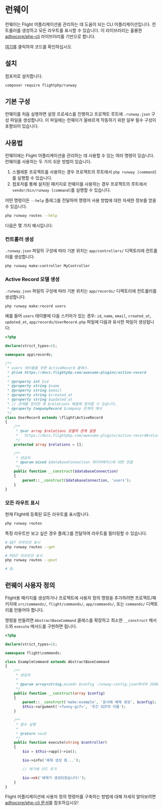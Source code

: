# 런웨이

런웨이는 Flight 어플리케이션을 관리하는 데 도움이 되는 CLI 어플리케이션입니다. 컨트롤러를 생성하고 모든 라우트를 표시할 수 있습니다. 이 라이브러리는 훌륭한 [adhocore/php-cli](https://github.com/adhocore/php-cli) 라이브러리를 기반으로 합니다.

[여기](https://github.com/flightphp/runway)를 클릭하여 코드를 확인하십시오.

## 설치

컴포저로 설치합니다.

```bash
composer require flightphp/runway
```

## 기본 구성

런웨이를 처음 실행하면 설정 프로세스를 진행하고 프로젝트 루트에 `.runway.json` 구성 파일을 생성합니다. 이 파일에는 런웨이가 올바르게 작동하기 위한 일부 필수 구성이 포함되어 있습니다.

## 사용법

런웨이에는 Flight 어플리케이션을 관리하는 데 사용할 수 있는 여러 명령이 있습니다. 런웨이를 사용하는 두 가지 쉬운 방법이 있습니다.

1. 스켈레톤 프로젝트를 사용하는 경우 프로젝트의 루트에서 `php runway [command]`를 실행할 수 있습니다.
1. 컴포저를 통해 설치된 패키지로 런웨이를 사용하는 경우 프로젝트의 루트에서 `vendor/bin/runway [command]`를 실행할 수 있습니다.

어떤 명령이든 `--help` 플래그를 전달하여 명령어 사용 방법에 대한 자세한 정보를 얻을 수 있습니다.

```bash
php runway routes --help
```

다음은 몇 가지 예시입니다:

### 컨트롤러 생성

`.runway.json` 파일의 구성에 따라 기본 위치는 `app/controllers/` 디렉토리에 컨트롤러를 생성합니다.

```bash
php runway make:controller MyController
```

### Active Record 모델 생성

`.runway.json` 파일의 구성에 따라 기본 위치는 `app/records/` 디렉토리에 컨트롤러를 생성합니다.

```bash
php runway make:record users
```

예를 들어 `users` 테이블에 다음 스키마가 있는 경우: `id`, `name`, `email`, `created_at`, `updated_at`, `app/records/UserRecord.php` 파일에 다음과 유사한 파일이 생성됩니다:

```php
<?php

declare(strict_types=1);

namespace app\records;

/**
 * users 테이블을 위한 ActiveRecord 클래스.
 * @link https://docs.flightphp.com/awesome-plugins/active-record
 * 
 * @property int $id
 * @property string $name
 * @property string $email
 * @property string $created_at
 * @property string $updated_at
 * // 관계를 정의한 후 $relations 배열에 정의할 수 있습니다.
 * @property CompanyRecord $company 관계의 예시
 */
class UserRecord extends \flight\ActiveRecord
{
    /**
     * @var array $relations 모델의 관계 설정
     *   https://docs.flightphp.com/awesome-plugins/active-record#relationships
     */
    protected array $relations = [];

    /**
     * 생성자
     * @param mixed $databaseConnection 데이터베이스에 대한 연결
     */
    public function __construct($databaseConnection)
    {
        parent::__construct($databaseConnection, 'users');
    }
}
```

### 모든 라우트 표시

현재 Flight에 등록된 모든 라우트를 표시합니다.

```bash
php runway routes
```

특정 라우트만 보고 싶은 경우 플래그를 전달하여 라우트를 필터링할 수 있습니다.

```bash
# GET 라우트만 표시
php runway routes --get

# POST 라우트만 표시
php runway routes --post

# 등.
```

## 런웨이 사용자 정의

Flight용 패키지를 생성하거나 프로젝트에 사용자 정의 명령을 추가하려면 프로젝트/패키지에 `src/commands/`, `flight/commands/`, `app/commands/`, 또는 `commands/` 디렉토리를 만들어야 합니다.

명령을 만들려면 `AbstractBaseCommand` 클래스를 확장하고 최소한 `__construct` 메서드와 `execute` 메서드를 구현하면 됩니다.

```php
<?php

declare(strict_types=1);

namespace flight\commands;

class ExampleCommand extends AbstractBaseCommand
{
	/**
     * 생성자
     *
     * @param array<string,mixed> $config .runway-config.json에서의 JSON 구성
     */
    public function __construct(array $config)
    {
        parent::__construct('make:example', '문서에 예제 생성', $config);
        $this->argument('<funny-gif>', '웃긴 GIF의 이름');
    }

	/**
     * 함수 실행
     *
     * @return void
     */
    public function execute(string $controller)
    {
        $io = $this->app()->io();

		$io->info('예제 생성 중...');

		// 여기에 코드 추가

		$io->ok('예제가 생성되었습니다!');
	}
}
```

Flight 어플리케이션에 사용자 정의 명령어를 구축하는 방법에 대해 자세히 알아보려면 [adhocore/php-cli 문서](https://github.com/adhocore/php-cli)를 참조하십시오!